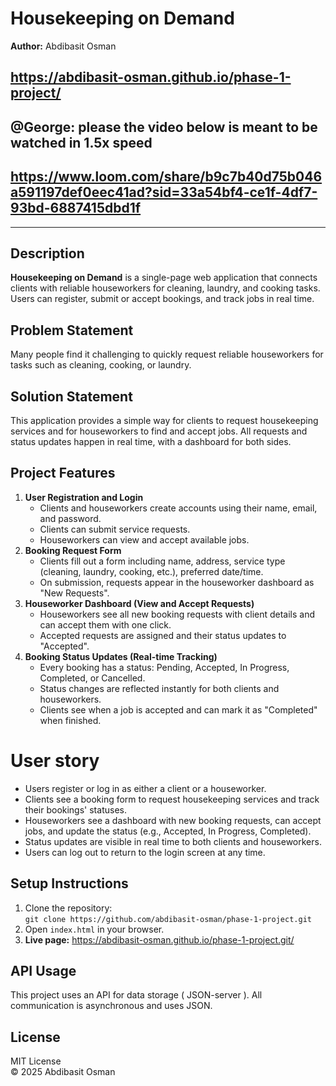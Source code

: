 <!-- README.md for Housekeeping on Demand -->

<h1>Housekeeping on Demand</h1>
<p><strong>Author:</strong> Abdibasit Osman</p>

## https://abdibasit-osman.github.io/phase-1-project/

## @George: please the video below is meant to be watched in 1.5x speed
## https://www.loom.com/share/b9c7b40d75b046a591197def0eec41ad?sid=33a54bf4-ce1f-4df7-93bd-6887415dbd1f

<hr />

<h2>Description</h2>
<p>
  <b>Housekeeping on Demand</b> is a single-page web application that connects clients with reliable houseworkers for cleaning, laundry, and cooking tasks. Users can register, submit or accept bookings, and track jobs in real time.
</p>

<h2>Problem Statement</h2>
<p>
  Many people find it challenging to quickly request reliable houseworkers for tasks such as cleaning, cooking, or laundry.
</p>

<h2>Solution Statement</h2>
<p>
  This application provides a simple way for clients to request housekeeping services and for houseworkers to find and accept jobs. All requests and status updates happen in real time, with a dashboard for both sides.
</p>

<h2>Project Features</h2>
<ol>
  <li>
    <b>User Registration and Login</b><br/>
    <ul>
      <li>Clients and houseworkers create accounts using their name, email, and password.</li>
      <li>Clients can submit service requests.</li>
      <li>Houseworkers can view and accept available jobs.</li>
    </ul>
  </li>
  <li>
    <b>Booking Request Form</b><br/>
    <ul>
      <li>Clients fill out a form including name, address, service type (cleaning, laundry, cooking, etc.), preferred date/time.</li>
      <li>On submission, requests appear in the houseworker dashboard as "New Requests".</li>
    </ul>
  </li>
  <li>
    <b>Houseworker Dashboard (View and Accept Requests)</b><br/>
    <ul>
      <li>Houseworkers see all new booking requests with client details and can accept them with one click.</li>
      <li>Accepted requests are assigned and their status updates to "Accepted".</li>
    </ul>
  </li>
  <li>
    <b>Booking Status Updates (Real-time Tracking)</b><br/>
    <ul>
      <li>Every booking has a status: Pending, Accepted, In Progress, Completed, or Cancelled.</li>
      <li>Status changes are reflected instantly for both clients and houseworkers.</li>
      <li>Clients see when a job is accepted and can mark it as "Completed" when finished.</li>
    </ul>
  </li>
</ol>

<h1>User story</h1>

<ul>
  <li>Users register or log in as either a client or a houseworker.</li>
  <li>Clients see a booking form to request housekeeping services and track their bookings' statuses.</li>
  <li>Houseworkers see a dashboard with new booking requests, can accept jobs, and update the status (e.g., Accepted, In Progress, Completed).</li>
  <li>Status updates are visible in real time to both clients and houseworkers.</li>
  <li>Users can log out to return to the login screen at any time.</li>
</ul>

<h2>Setup Instructions</h2>
<ol>
  <li>Clone the repository:<br />
    <code>git clone https://github.com/abdibasit-osman/phase-1-project.git</code>
  </li>
  <li>Open <code>index.html</code> in your browser.</li>
  <li>
    <b>Live page:</b>
    <a href="https://abdibasit-osman.github.io/phase-1-project/">https://abdibasit-osman.github.io/phase-1-project.git/</a>
  </li>
</ol>

<h2>API Usage</h2>
<p>
  This project uses an API for data storage ( JSON-server ). All communication is asynchronous and uses JSON.
</p>

<h2>License</h2>
<p>MIT License<br/>
&copy; 2025 Abdibasit Osman</p>


